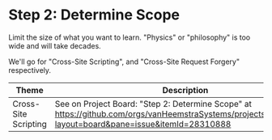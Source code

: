# Step 2: Determine Scope

Limit the size of what you want to learn. "Physics" or "philosophy" is too wide and will take decades.

We'll go for "Cross-Site Scripting", and "Cross-Site Request Forgery" respectively.

| Theme | Description |
| --- | --- |
| Cross-Site Scripting | See on Project Board: "Step 2: Determine Scope" at https://github.com/orgs/vanHeemstraSystems/projects/28/views/1?layout=board&pane=issue&itemId=28310888 |
